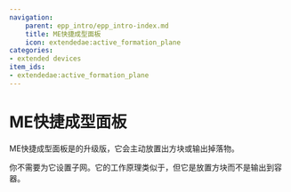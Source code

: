 ```yaml
---
navigation:
    parent: epp_intro/epp_intro-index.md
    title: ME快捷成型面板
    icon: extendedae:active_formation_plane
categories:
- extended devices
item_ids:
- extendedae:active_formation_plane
---
```


# ME快捷成型面板

<GameScene zoom="8" background="transparent">
  <ImportStructure src="../structure/cable_active_formation_plane.snbt"></ImportStructure>
</GameScene>

ME快捷成型面板是<ItemLink id="ae2:formation_plane" />的升级版，它会主动放置出方块或输出掉落物。

你不需要为它设置子网。它的工作原理类似于<ItemLink id="ae2:export_bus" />，但它是放置方块而不是输出到容器。
